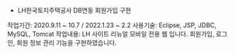 - LH한국토지주택공사
DB연동 회원가입 구현

작업기간: 2020.9.11 ~ 10.7 / 2022.1.23 ~ 2.2
사용기술: Eclipse, JSP, JDBC, MySQL, Tomcat
작업내용:
LH 사이트 리뉴얼 모바일 전용 웹 입니다.
회원가입, 로그인, 회원 정보 관리 기능을 구현하였습니다.
